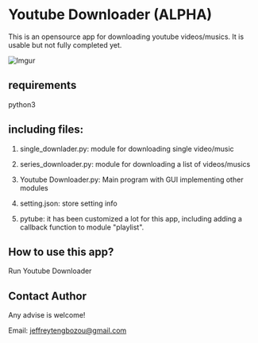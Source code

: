 # Youtube Downloader (ALPHA)
This is an opensource app for downloading youtube videos/musics. It is usable but not fully completed yet. 

![Imgur](https://i.imgur.com/cnf8BL4.png)

## requirements
python3

## including files:
1. single_downlader.py: module for downloading single video/music

2. series_downloader.py: module for downloading a list of videos/musics

3. Youtube Downloader.py: Main program with GUI implementing other modules

4. setting.json: store setting info

5. pytube: it has been customized a lot for this app, including adding a callback function to module "playlist".


## How to use this app?
Run Youtube Downloader


## Contact Author

Any advise is welcome!

Email: jeffreytengbozou@gmail.com
